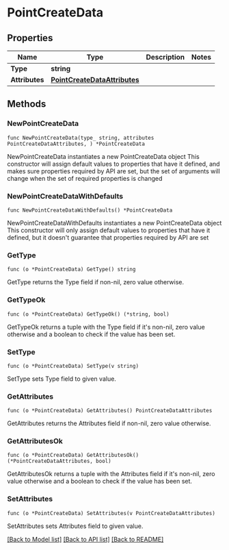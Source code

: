 # PointCreateData

## Properties

Name | Type | Description | Notes
------------ | ------------- | ------------- | -------------
**Type** | **string** |  | 
**Attributes** | [**PointCreateDataAttributes**](PointCreateDataAttributes.md) |  | 

## Methods

### NewPointCreateData

`func NewPointCreateData(type_ string, attributes PointCreateDataAttributes, ) *PointCreateData`

NewPointCreateData instantiates a new PointCreateData object
This constructor will assign default values to properties that have it defined,
and makes sure properties required by API are set, but the set of arguments
will change when the set of required properties is changed

### NewPointCreateDataWithDefaults

`func NewPointCreateDataWithDefaults() *PointCreateData`

NewPointCreateDataWithDefaults instantiates a new PointCreateData object
This constructor will only assign default values to properties that have it defined,
but it doesn't guarantee that properties required by API are set

### GetType

`func (o *PointCreateData) GetType() string`

GetType returns the Type field if non-nil, zero value otherwise.

### GetTypeOk

`func (o *PointCreateData) GetTypeOk() (*string, bool)`

GetTypeOk returns a tuple with the Type field if it's non-nil, zero value otherwise
and a boolean to check if the value has been set.

### SetType

`func (o *PointCreateData) SetType(v string)`

SetType sets Type field to given value.


### GetAttributes

`func (o *PointCreateData) GetAttributes() PointCreateDataAttributes`

GetAttributes returns the Attributes field if non-nil, zero value otherwise.

### GetAttributesOk

`func (o *PointCreateData) GetAttributesOk() (*PointCreateDataAttributes, bool)`

GetAttributesOk returns a tuple with the Attributes field if it's non-nil, zero value otherwise
and a boolean to check if the value has been set.

### SetAttributes

`func (o *PointCreateData) SetAttributes(v PointCreateDataAttributes)`

SetAttributes sets Attributes field to given value.



[[Back to Model list]](../README.md#documentation-for-models) [[Back to API list]](../README.md#documentation-for-api-endpoints) [[Back to README]](../README.md)


